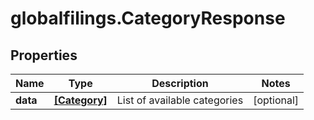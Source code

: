 # globalfilings.CategoryResponse

## Properties

Name | Type | Description | Notes
------------ | ------------- | ------------- | -------------
**data** | [**[Category]**](Category.md) | List of available categories | [optional] 


